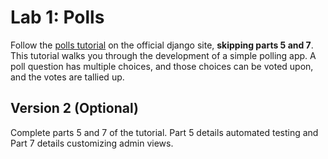 
# Lab 1: Polls

Follow the [polls tutorial](https://docs.djangoproject.com/en/2.0/intro/tutorial01/) on the official django site, **skipping parts 5 and 7**. This tutorial walks you through the development of a simple polling app. A poll question has multiple choices, and those choices can be voted upon, and the votes are tallied up.

## Version 2 (Optional)
Complete parts 5 and 7 of the tutorial. Part 5 details automated testing and Part 7 details customizing admin views. 
